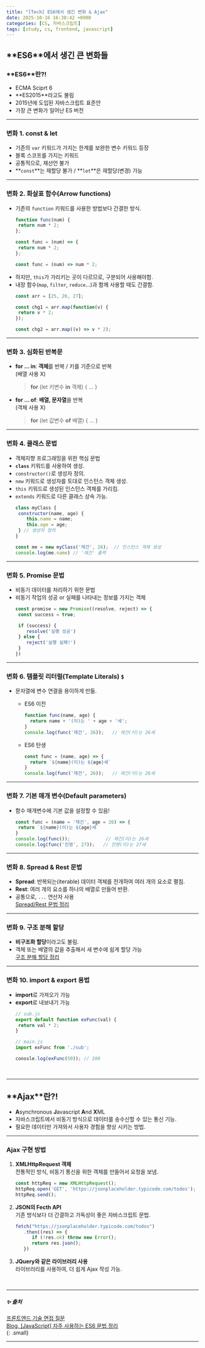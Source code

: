 ```yaml
---
title: "[Tech] ES6에서 생긴 변화 & Ajax"
date: 2025-10-16 16:38:42 +0900
categories: [CS, 자바스크립트]
tags: [study, cs, frontend, javascript]
---
```


## **<span class="yellowpen">ES6</span>**에서 생긴 큰 변화들

### **<span class="yellowpen">ES6</span>**란?!   

- ECMA Sciprt 6  
- **<span class="yellowpen">ES2015</span>**라고도 불림  
- 2015년에 도입된 자바스크립트 표준안  
- 가장 큰 변화가 일어난 ES 버전  

---

### 변화 1. **const** & **let**

- 기존의 `var` 키워드가 가지는 한계를 보완한 변수 키워드 등장  
- <span class="blue2pen">블록 스코프</span>를 가지는 키워드   
- 공통적으로, <span class="redpen">재선언 불가</span>     
- **`const`**는 <span class="redpen">재할당 불가</span> / **`let`**은 재할당(변경) 가능    

---

### 변화 2. **화살표 함수**(Arrow functions)   

- 기존의 `function` 키워드를 사용한 방법보다 간결한 방식.    
  ```js   
  function func(num) {
   return num * 2;
  };

  const func = (num) => {
   return num * 2;
  };

  const func = (num) => num * 2;
  ```   
- 하지만, `this`가 가리키는 곳이 다르므로, 구분되어 사용해야함.   
- 내장 함수(`map`, `filter`, `reduce`...)과 함께 사용할 때도 간결함.   
  ```js    
  const arr = [25, 26, 27];

  const chg1 = arr.map(function(v) {
   return v * 2;
  });

  const chg2 = arr.map((v) => v * 2);
  ```   

---

### 변화 3. **심화된 반복문**

- **<span class="purplepen">for … in</span>**: **객체**를 반복 / 키를 기준으로 반복    
  (<span class="redpen">배열 사용 X</span>)   
  > **for** (let 키변수 **in** 객체) { ... }    
    
- **<span class="purplepen">for … of</span>**: **배열, 문자열**을 반복    
  (<span class="redpen">객체 사용 X</span>)      
  > **for** (let 값변수 **of** 배열) { ... }    

---
    
### 변화 4. **클래스** 문법   

- <span class="yellow2pen">객체지향 프로그래밍</span>을 위한 핵심 문법   
- **`class`** 키워드를 사용하여 생성.  
- `constructor()`로 생성자 정의.     
- `new` 키워드로 생성자를 토대로 인스턴스 객체 생성.   
- `this` 키워드로 생성된 인스턴스 객체를 가리킴.   
- `extends` 키워드로 다른 클래스 상속 가능.    
  ```js  
  class myClass {
   constructor(name, age) {
      this.name = name;
      this.age = age;
   } // 생성자 정의
  }

  const me = new myClass('재건', 26);  // 인스턴스 객체 생성
  console.log(me.name) // '재건' 출력
  ```    

---

### 변화 5. **<span class="greenpen">Promise</span>** 문법     

- <span class="yellow2pen">비동기 데이터</span>를 처리하기 위한 문법    
- 비동기 작업의 성공 or 실패를 나타내는 정보를 가지는 객체  
  ```js   
  const promise = new Promise((resolve, reject) => {
   const success = true;

   if (success) {
      resolve('실행 성공')
   } else {
      reject('실행 실패!')
   }
  })
  ```   

---

### 변화 6. **템플릿 리터럴**(Template Literals) `$`

- 문자열에 변수 연결을 용이하게 만듦.
  
  - ES6 이전  
    ```js    
    function func(name, age) {
      return name + '(이)는 ' + age + '세';
    }
    console.log(func('재건', 26));   // 재건(이)는 26세
    ```    
  - ES6 탄생   
    ```js   
    const func = (name, age) => { 
      return `${name}(이)는 ${age}세`
    }
    console.log(func('재건', 26));   // 재건(이)는 26세
    ```

---

### 변화 7. **기본 매개 변수**(Default parameters)   

- 함수 <span class="blue2pen">매개변수에 기본 값</span>을 설정할 수 있음!   
  ```js    
  const func = (name = '재건', age = 26) => {
   return `${name}(이)는 ${age}세`
  }
  console.log(func());             // 재건(이)는 26세
  console.log(func('진영', 27));   // 진영(이)는 27세  
  ```   

---

### 변화 8. **Spread** & **Rest** 문법   

- **Spread**: 반복되는(iterable) 데이터 객체를 전개하여 여러 개의 요소로 펼침.
- **Rest**: 여러 개의 요소를 하나의 배열로 만들어 반환.   
- 공통으로, `...` 연산자 사용    
  [Spread/Rest 문법 정리](https://79gun79.github.io/posts/IQ39/#spread%EC%99%80-rest%EB%8A%94-%EB%AC%B4%EC%97%87%EC%9D%B8%EA%B0%80)      

---

### 변화 9. **구조 분해 할당**

- **비구조화 할당**이라고도 불림.  
- 객체 또는 배열의 값을 추출해서 새 변수에 쉽게 할당 가능    
  [구조 분해 할당 정리](https://79gun79.github.io/posts/IQ39/#%EA%B5%AC%EC%A1%B0-%EB%B6%84%ED%95%B4-%ED%95%A0%EB%8B%B9%EC%9D%B4%EB%9E%80)  

---

### 변화 10. <span class="pinkpen">**import**</span> & <span class="pinkpen">**export**</span> 용법  

- <span class="pinkpen">**import**</span>로 가져오기 가능  
- <span class="pinkpen">**export**</span>로 내보내기 가능    
  ```js  
  // sub.js
  export default function exFunc(val) {
   return val * 2;
  }
  ```
  ```js  
  // main.js
  import exFunc from './sub';

  conosle.log(exFunc(50)); // 100
  ```

<br> 

---

## **<span class="redpen">Ajax</span>**란?!   

- **A**synchronous **J**avascript **A**nd **X**ML   
- 자바스크립트에서 <span class="yellow2pen">비동기 방식으로 데이터를 송수신할 수 있는 통신 기능</span>.  
- 필요한 데이터만 가져와서 사용자 경험을 향상 시키는 방법.  

---

### **<span class="redpen">Ajax</span>** 구현 방법  

1. **XMLHttpRequest 객체**    
   전통적인 방식, 비동기 통신을 위한 객체를 만들어서 요청을 보냄.    
   ```js   
   const httpReq = new XMLHttpRequest();
   httpReq.open('GET', 'https://jsonplaceholder.typicode.com/todos');
   httpReq.send();
   ```
2. **JSON의 Fecth API**     
   기존 방식보다 더 간결하고 가독성이 좋은 자바스크립트 문법.  
   ```js    
   fetch("https://jsonplaceholder.typicode.com/todos")
      .then((res) => {
         if (!res.ok) throw new Error();
         return res.json();
      })
   ```
3. **JQuery와 같은 라이브러리 사용**   
   라이브러리를 사용하여, 더 쉽게 Ajax 작성 가능.

<br>

---

##### ✨ 출처   

[프론트엔드 기술 면접 질문](https://frontend-interview-question.vercel.app/)     
[Blog, [JavaScript] 자주 사용하는 ES6 문법 정리](https://velog.io/@kimhscom/JavaScript-%EC%9E%90%EC%A3%BC-%EC%82%AC%EC%9A%A9%ED%95%98%EB%8A%94-ES6-%EB%AC%B8%EB%B2%95-%EC%A0%95%EB%A6%AC)     
{: .small}     

---

